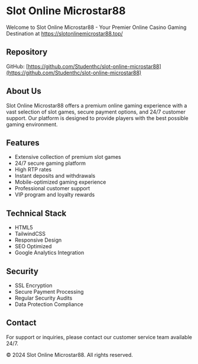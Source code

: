 # Slot Online Microstar88

Welcome to Slot Online Microstar88 - Your Premier Online Casino Gaming Destination at https://slotonlinemicrostar88.top/

## Repository
GitHub: [https://github.com/Studenthc/slot-online-microstar88](https://github.com/Studenthc/slot-online-microstar88)

## About Us
Slot Online Microstar88 offers a premium online gaming experience with a vast selection of slot games, secure payment options, and 24/7 customer support. Our platform is designed to provide players with the best possible gaming environment.

## Features
- Extensive collection of premium slot games
- 24/7 secure gaming platform
- High RTP rates
- Instant deposits and withdrawals
- Mobile-optimized gaming experience
- Professional customer support
- VIP program and loyalty rewards

## Technical Stack
- HTML5
- TailwindCSS
- Responsive Design
- SEO Optimized
- Google Analytics Integration

## Security
- SSL Encryption
- Secure Payment Processing
- Regular Security Audits
- Data Protection Compliance

## Contact
For support or inquiries, please contact our customer service team available 24/7.

© 2024 Slot Online Microstar88. All rights reserved.